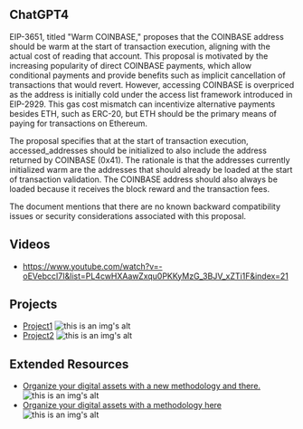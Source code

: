## ChatGPT4

EIP-3651, titled "Warm COINBASE," proposes that the COINBASE address should be warm at the start of transaction execution, aligning with the actual cost of reading that account. This proposal is motivated by the increasing popularity of direct COINBASE payments, which allow conditional payments and provide benefits such as implicit cancellation of transactions that would revert. However, accessing COINBASE is overpriced as the address is initially cold under the access list framework introduced in EIP-2929. This gas cost mismatch can incentivize alternative payments besides ETH, such as ERC-20, but ETH should be the primary means of paying for transactions on Ethereum.

The proposal specifies that at the start of transaction execution, accessed_addresses should be initialized to also include the address returned by COINBASE (0x41). The rationale is that the addresses currently initialized warm are the addresses that should already be loaded at the start of transaction validation. The COINBASE address should also always be loaded because it receives the block reward and the transaction fees.

The document mentions that there are no known backward compatibility issues or security considerations associated with this proposal.

## Videos
- https://www.youtube.com/watch?v=-oEVebccI7I&list=PL4cwHXAawZxqu0PKKyMzG_3BJV_xZTi1F&index=21

## Projects

- [Project1](https:/xxxx) ![this is an img's alt](https://lxdao.io/icons/lxdao-logo.svg)
- [Project2](https:/xxxx) ![this is an img's alt](https://lxdao.io/icons/lxdao-logo.svg)

## Extended Resources

- [Organize your digital assets with a new methodology and there.](https:/xxxx) ![this is an img's alt](https://lxdao.io/icons/lxdao-logo.svg)
- [Organize your digital assets with a methodology here ](https:/xxxx) ![this is an img's alt](https://lxdao.io/icons/lxdao-logo.svg)







